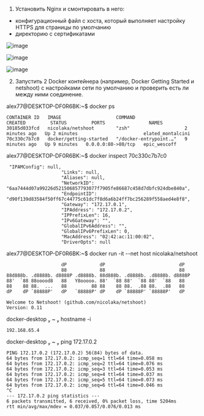 1. Установить Nginx и смонтировать в него:
- конфигурационный файл с хоста, который выполняет настройку HTTPS для страницы по умолчанию
- директорию с сертификатами

![image](https://github.com/tms-dos17-onl/Alex-Krylov/assets/139115675/556d0605-b5e4-47df-b938-a9c139d3d75e)

![image](https://github.com/tms-dos17-onl/Alex-Krylov/assets/139115675/9cdf8219-93b0-4352-8981-34211d678d81)

![image](https://github.com/tms-dos17-onl/Alex-Krylov/assets/139115675/7db686c3-e23a-4825-895d-3ea7d4d54aa8)

2. Запустить 2 Docker контейнера (например, Docker Getting Started и netshoot) с настройками сети по умолчанию и проверить есть ли между ними соединение.

alex77@DESKTOP-DF0R6BK:~$ docker ps
````
CONTAINER ID   IMAGE                    COMMAND                  CREATED         STATUS         PORTS                NAMES
30185d033fcd   nicolaka/netshoot        "zsh"                    2 minutes ago   Up 2 minutes                        elated_montalcini
70c330c7b7c0   docker/getting-started   "/docker-entrypoint.…"   9 minutes ago   Up 9 minutes   0.0.0.0:80->80/tcp   epic_wescoff
````
alex77@DESKTOP-DF0R6BK:~$ docker inspect 70c330c7b7c0
````
 "IPAMConfig": null,
                    "Links": null,
                    "Aliases": null,
                    "NetworkID": "6aa7444d07a99226d521506857793077f7905fe86687c458d7dbfc924dbe840a",
                    "EndpointID": "d90f139d83584f50ff67c44775c61dc7f8d6a6b24ff7bc256289f558aed4e8f8",
                    "Gateway": "172.17.0.1",
                    "IPAddress": "172.17.0.2",
                    "IPPrefixLen": 16,
                    "IPv6Gateway": "",
                    "GlobalIPv6Address": "",
                    "GlobalIPv6PrefixLen": 0,
                    "MacAddress": "02:42:ac:11:00:02",
                    "DriverOpts": null
````

alex77@DESKTOP-DF0R6BK:~$ docker run -it --net host nicolaka/netshoot
````
                    dP            dP                           dP
                    88            88                           88
88d888b. .d8888b. d8888P .d8888b. 88d888b. .d8888b. .d8888b. d8888P
88'  `88 88ooood8   88   Y8ooooo. 88'  `88 88'  `88 88'  `88   88
88    88 88.  ...   88         88 88    88 88.  .88 88.  .88   88
dP    dP `88888P'   dP   `88888P' dP    dP `88888P' `88888P'   dP

Welcome to Netshoot! (github.com/nicolaka/netshoot)
Version: 0.11
````
 docker-desktop  ~  hostname -i
 ````
192.168.65.4
````
 docker-desktop  ~  ping 172.17.0.2
 ````
PING 172.17.0.2 (172.17.0.2) 56(84) bytes of data.
64 bytes from 172.17.0.2: icmp_seq=1 ttl=64 time=0.058 ms
64 bytes from 172.17.0.2: icmp_seq=2 ttl=64 time=0.076 ms
64 bytes from 172.17.0.2: icmp_seq=3 ttl=64 time=0.053 ms
64 bytes from 172.17.0.2: icmp_seq=4 ttl=64 time=0.037 ms
64 bytes from 172.17.0.2: icmp_seq=5 ttl=64 time=0.073 ms
64 bytes from 172.17.0.2: icmp_seq=6 ttl=64 time=0.046 ms
^C
--- 172.17.0.2 ping statistics ---
6 packets transmitted, 6 received, 0% packet loss, time 5204ms
rtt min/avg/max/mdev = 0.037/0.057/0.076/0.013 ms
````
